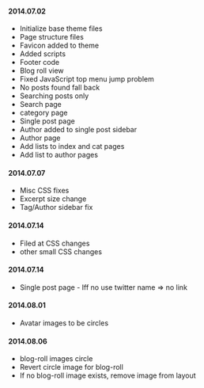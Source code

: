 #### 2014.07.02
- Initialize base theme files
- Page structure files
- Favicon added to theme
- Added scripts
- Footer code
- Blog roll view
- Fixed JavaScript top menu jump problem
- No posts found fall back
- Searching posts only
- Search page
- category page
- Single post page
- Author added to single post sidebar
- Author page
- Add lists to index and cat pages
- Add list to author pages

#### 2014.07.07
- Misc CSS fixes
- Excerpt size change
- Tag/Author sidebar fix

#### 2014.07.14
- Filed at CSS changes
- other small CSS changes

#### 2014.07.14
- Single post page - Iff no use twitter name => no link

#### 2014.08.01
- Avatar images to be circles

#### 2014.08.06
- blog-roll images circle
- Revert circle image for blog-roll
- If no blog-roll image exists, remove image from layout